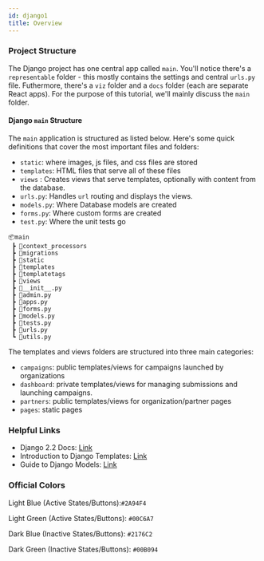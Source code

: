 ```yaml
---
id: django1
title: Overview
---
```


### Project Structure

The Django project has one central app called `main`. You'll notice there's a `representable` folder - this mostly contains the settings and central `urls.py` file. Futhermore, there's a `viz` folder and a `docs` folder (each are separate React apps). For the purpose of this tutorial, we'll mainly discuss the `main` folder.

#### Django `main` Structure

The `main` application is structured as listed below. Here's some quick definitions that cover the most important files and folders:

- `static`: where images, js files, and css files are stored
- `templates`: HTML files that serve all of these files
- `views` : Creates views that serve templates, optionally with content from the database.
- `urls.py`: Handles `url` routing and displays the views.
- `models.py`: Where Database models are created
- `forms.py`: Where custom forms are created
- `test.py`: Where the unit tests go

```
📦main
 ┣ 📂context_processors
 ┣ 📂migrations
 ┣ 📂static
 ┣ 📂templates
 ┣ 📂templatetags
 ┣ 📂views
 ┣ 📜__init__.py
 ┣ 📜admin.py
 ┣ 📜apps.py
 ┣ 📜forms.py
 ┣ 📜models.py
 ┣ 📜tests.py
 ┣ 📜urls.py
 ┗ 📜utils.py
```

The templates and views folders are structured into three main categories:

- `campaigns`: public templates/views for campaigns launched by organizations
- `dashboard`: private templates/views for managing submissions and launching campaigns.
- `partners`: public templates/views for organization/partner pages
- `pages`: static pages

### Helpful Links

- Django 2.2 Docs: [Link](https://docs.djangoproject.com/en/2.2/)
- Introduction to Django Templates: [Link](https://djangobook.com/mdj2-django-templates/)
- Guide to Django Models: [Link](https://simpleisbetterthancomplex.com/tips/2018/02/10/django-tip-22-designing-better-models.html)

### Official Colors

Light Blue (Active States/Buttons):`#2A94F4`

Light Green (Active States/Buttons): `#00C6A7`

Dark Blue (Inactive States/Buttons): `#2176C2`

Dark Green (Inactive States/Buttons): `#00B094`
